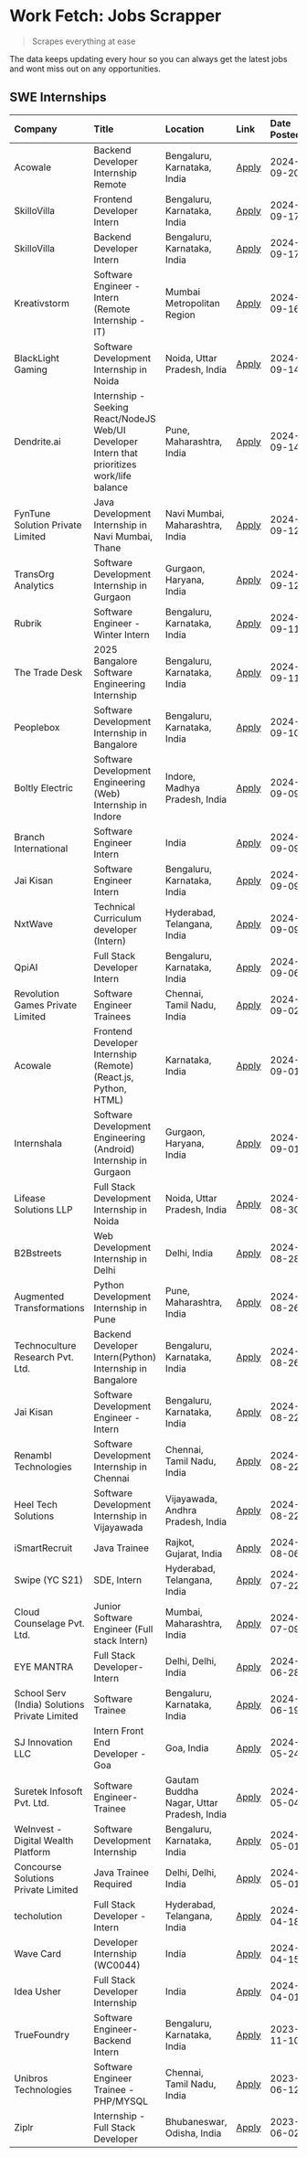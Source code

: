 # Work Fetch: Jobs Scrapper
> Scrapes everything at ease

The data keeps updating every hour so you can always get the latest jobs and wont miss out on any opportunities.

## SWE Internships
<!--START_SECTION:workfetch-->
| Company                                       | Title                                                                                        | Location                                  | Link                                                                                                                                                                                                                                                                                                            | Date Posted   |
|:----------------------------------------------|:---------------------------------------------------------------------------------------------|:------------------------------------------|:----------------------------------------------------------------------------------------------------------------------------------------------------------------------------------------------------------------------------------------------------------------------------------------------------------------|:--------------|
| Acowale                                       | Backend Developer Internship Remote                                                          | Bengaluru, Karnataka, India               | [Apply](https://in.linkedin.com/jobs/view/backend-developer-internship-remote-at-acowale-4030975489?position=33&pageNum=0&refId=iWMN%2FPWXAtER9WdReDNi1A%3D%3D&trackingId=9irypelSBgyqHOvOozD35A%3D%3D&trk=public_jobs_jserp-result_search-card)                                                                | 2024-09-20    |
| SkilloVilla                                   | Frontend Developer Intern                                                                    | Bengaluru, Karnataka, India               | [Apply](https://in.linkedin.com/jobs/view/frontend-developer-intern-at-skillovilla-4025873510?position=10&pageNum=0&refId=iWMN%2FPWXAtER9WdReDNi1A%3D%3D&trackingId=Lp2aiHgWTcZEuMLLGKcQDg%3D%3D&trk=public_jobs_jserp-result_search-card)                                                                      | 2024-09-17    |
| SkilloVilla                                   | Backend Developer Intern                                                                     | Bengaluru, Karnataka, India               | [Apply](https://in.linkedin.com/jobs/view/backend-developer-intern-at-skillovilla-4025860894?position=22&pageNum=0&refId=iWMN%2FPWXAtER9WdReDNi1A%3D%3D&trackingId=VNMnrC6iBPcF8ZdggVq33w%3D%3D&trk=public_jobs_jserp-result_search-card)                                                                       | 2024-09-17    |
| Kreativstorm                                  | Software Engineer - Intern (Remote Internship - IT)                                          | Mumbai Metropolitan Region                | [Apply](https://in.linkedin.com/jobs/view/software-engineer-intern-remote-internship-it-at-kreativstorm-4027916502?position=21&pageNum=0&refId=iWMN%2FPWXAtER9WdReDNi1A%3D%3D&trackingId=%2Fncfxd1DCQizHRkWLKK9Lw%3D%3D&trk=public_jobs_jserp-result_search-card)                                               | 2024-09-16    |
| BlackLight Gaming                             | Software Development Internship in Noida                                                     | Noida, Uttar Pradesh, India               | [Apply](https://in.linkedin.com/jobs/view/software-development-internship-in-noida-at-blacklight-gaming-4026655870?position=25&pageNum=0&refId=iWMN%2FPWXAtER9WdReDNi1A%3D%3D&trackingId=vqlu74XlgKS4g9mrLFts6Q%3D%3D&trk=public_jobs_jserp-result_search-card)                                                 | 2024-09-14    |
| Dendrite.ai                                   | Internship - Seeking React/NodeJS Web/UI Developer Intern that prioritizes work/life balance | Pune, Maharashtra, India                  | [Apply](https://in.linkedin.com/jobs/view/internship-seeking-react-nodejs-web-ui-developer-intern-that-prioritizes-work-life-balance-at-dendrite-ai-4025969106?position=38&pageNum=0&refId=iWMN%2FPWXAtER9WdReDNi1A%3D%3D&trackingId=QYz1%2F%2F356BntGUGvyEpcDw%3D%3D&trk=public_jobs_jserp-result_search-card) | 2024-09-14    |
| FynTune Solution Private Limited              | Java Development Internship in Navi Mumbai, Thane                                            | Navi Mumbai, Maharashtra, India           | [Apply](https://in.linkedin.com/jobs/view/java-development-internship-in-navi-mumbai-thane-at-fyntune-solution-private-limited-4024787489?position=24&pageNum=0&refId=iWMN%2FPWXAtER9WdReDNi1A%3D%3D&trackingId=BNUTBzJfUQS3KpfvYk8lkQ%3D%3D&trk=public_jobs_jserp-result_search-card)                          | 2024-09-12    |
| TransOrg Analytics                            | Software Development Internship in Gurgaon                                                   | Gurgaon, Haryana, India                   | [Apply](https://in.linkedin.com/jobs/view/software-development-internship-in-gurgaon-at-transorg-analytics-4024791052?position=50&pageNum=0&refId=iWMN%2FPWXAtER9WdReDNi1A%3D%3D&trackingId=wAOVH0qDFjjHdrfCOQB9Zg%3D%3D&trk=public_jobs_jserp-result_search-card)                                              | 2024-09-12    |
| Rubrik                                        | Software Engineer - Winter Intern                                                            | Bengaluru, Karnataka, India               | [Apply](https://in.linkedin.com/jobs/view/software-engineer-winter-intern-at-rubrik-4006567784?position=6&pageNum=0&refId=iWMN%2FPWXAtER9WdReDNi1A%3D%3D&trackingId=hxx5mn%2FVHEW0S%2FhsXsh8WA%3D%3D&trk=public_jobs_jserp-result_search-card)                                                                  | 2024-09-11    |
| The Trade Desk                                | 2025 Bangalore Software Engineering Internship                                               | Bengaluru, Karnataka, India               | [Apply](https://in.linkedin.com/jobs/view/2025-bangalore-software-engineering-internship-at-the-trade-desk-3987456531?position=27&pageNum=0&refId=iWMN%2FPWXAtER9WdReDNi1A%3D%3D&trackingId=1FJSRWBhigbfYvol1mtKag%3D%3D&trk=public_jobs_jserp-result_search-card)                                              | 2024-09-11    |
| Peoplebox                                     | Software Development Internship in Bangalore                                                 | Bengaluru, Karnataka, India               | [Apply](https://in.linkedin.com/jobs/view/software-development-internship-in-bangalore-at-peoplebox-4022411601?position=7&pageNum=0&refId=iWMN%2FPWXAtER9WdReDNi1A%3D%3D&trackingId=M%2BHGfzaGRALoEep1XsopKw%3D%3D&trk=public_jobs_jserp-result_search-card)                                                    | 2024-09-10    |
| Boltly Electric                               | Software Development Engineering (Web) Internship in Indore                                  | Indore, Madhya Pradesh, India             | [Apply](https://in.linkedin.com/jobs/view/software-development-engineering-web-internship-in-indore-at-boltly-electric-4021686267?position=9&pageNum=0&refId=iWMN%2FPWXAtER9WdReDNi1A%3D%3D&trackingId=vPUR8MWTJknFV55fWarvMA%3D%3D&trk=public_jobs_jserp-result_search-card)                                   | 2024-09-09    |
| Branch International                          | Software Engineer Intern                                                                     | India                                     | [Apply](https://in.linkedin.com/jobs/view/software-engineer-intern-at-branch-international-3360513601?position=37&pageNum=0&refId=iWMN%2FPWXAtER9WdReDNi1A%3D%3D&trackingId=YTwK19PLwb4DcqxvArBxtQ%3D%3D&trk=public_jobs_jserp-result_search-card)                                                              | 2024-09-09    |
| Jai Kisan                                     | Software Engineer Intern                                                                     | Bengaluru, Karnataka, India               | [Apply](https://in.linkedin.com/jobs/view/software-engineer-intern-at-jai-kisan-4024075360?position=45&pageNum=0&refId=iWMN%2FPWXAtER9WdReDNi1A%3D%3D&trackingId=c8yvvifM8Gjy02CwfurMqQ%3D%3D&trk=public_jobs_jserp-result_search-card)                                                                         | 2024-09-09    |
| NxtWave                                       | Technical Curriculum developer (Intern)                                                      | Hyderabad, Telangana, India               | [Apply](https://in.linkedin.com/jobs/view/technical-curriculum-developer-intern-at-nxtwave-4020462207?position=56&pageNum=0&refId=iWMN%2FPWXAtER9WdReDNi1A%3D%3D&trackingId=D46EDf%2FwO9CdF47fthdqfw%3D%3D&trk=public_jobs_jserp-result_search-card)                                                            | 2024-09-09    |
| QpiAI                                         | Full Stack Developer Intern                                                                  | Bengaluru, Karnataka, India               | [Apply](https://in.linkedin.com/jobs/view/full-stack-developer-intern-at-qpiai-4017395346?position=55&pageNum=0&refId=iWMN%2FPWXAtER9WdReDNi1A%3D%3D&trackingId=4DpGLcrtU%2B7viDdm6s0IZw%3D%3D&trk=public_jobs_jserp-result_search-card)                                                                        | 2024-09-06    |
| Revolution Games Private Limited              | Software Engineer Trainees                                                                   | Chennai, Tamil Nadu, India                | [Apply](https://in.linkedin.com/jobs/view/software-engineer-trainees-at-revolution-games-private-limited-4015912927?position=31&pageNum=0&refId=iWMN%2FPWXAtER9WdReDNi1A%3D%3D&trackingId=tWZUPHMahABV1mbvD%2Ff3oQ%3D%3D&trk=public_jobs_jserp-result_search-card)                                              | 2024-09-02    |
| Acowale                                       | Frontend Developer Internship (Remote) (React.js, Python, HTML)                              | Karnataka, India                          | [Apply](https://in.linkedin.com/jobs/view/frontend-developer-internship-remote-react-js-python-html-at-acowale-4014663920?position=2&pageNum=0&refId=iWMN%2FPWXAtER9WdReDNi1A%3D%3D&trackingId=p8UOoEkDzg5UJte6vG8lEQ%3D%3D&trk=public_jobs_jserp-result_search-card)                                           | 2024-09-01    |
| Internshala                                   | Software Development Engineering (Android) Internship in Gurgaon                             | Gurgaon, Haryana, India                   | [Apply](https://in.linkedin.com/jobs/view/software-development-engineering-android-internship-in-gurgaon-at-internshala-4015471580?position=12&pageNum=0&refId=iWMN%2FPWXAtER9WdReDNi1A%3D%3D&trackingId=U60KMtbqvtGl71f6i2Wc8Q%3D%3D&trk=public_jobs_jserp-result_search-card)                                 | 2024-09-01    |
| Lifease Solutions LLP                         | Full Stack Development Internship in Noida                                                   | Noida, Uttar Pradesh, India               | [Apply](https://in.linkedin.com/jobs/view/full-stack-development-internship-in-noida-at-lifease-solutions-llp-4013798377?position=19&pageNum=0&refId=iWMN%2FPWXAtER9WdReDNi1A%3D%3D&trackingId=bf1vqeMEpUleiet1VD3FLA%3D%3D&trk=public_jobs_jserp-result_search-card)                                           | 2024-08-30    |
| B2Bstreets                                    | Web Development Internship in Delhi                                                          | Delhi, India                              | [Apply](https://in.linkedin.com/jobs/view/web-development-internship-in-delhi-at-b2bstreets-4010140761?position=58&pageNum=0&refId=iWMN%2FPWXAtER9WdReDNi1A%3D%3D&trackingId=IoizdeOabyU1vynIqsXNtw%3D%3D&trk=public_jobs_jserp-result_search-card)                                                             | 2024-08-28    |
| Augmented Transformations                     | Python Development Internship in Pune                                                        | Pune, Maharashtra, India                  | [Apply](https://in.linkedin.com/jobs/view/python-development-internship-in-pune-at-augmented-transformations-4010741884?position=34&pageNum=0&refId=iWMN%2FPWXAtER9WdReDNi1A%3D%3D&trackingId=AbULyb55i9pK6eYshe0kBQ%3D%3D&trk=public_jobs_jserp-result_search-card)                                            | 2024-08-26    |
| Technoculture Research Pvt. Ltd.              | Backend Developer Intern(Python) Internship in Bangalore                                     | Bengaluru, Karnataka, India               | [Apply](https://in.linkedin.com/jobs/view/backend-developer-intern-python-internship-in-bangalore-at-technoculture-research-pvt-ltd-4010744714?position=46&pageNum=0&refId=iWMN%2FPWXAtER9WdReDNi1A%3D%3D&trackingId=hxmpRLm6oZEtTj00ZC4csw%3D%3D&trk=public_jobs_jserp-result_search-card)                     | 2024-08-26    |
| Jai Kisan                                     | Software Development Engineer - Intern                                                       | Bengaluru, Karnataka, India               | [Apply](https://in.linkedin.com/jobs/view/software-development-engineer-intern-at-jai-kisan-4027288169?position=23&pageNum=0&refId=iWMN%2FPWXAtER9WdReDNi1A%3D%3D&trackingId=75KoldtJoXukuMwqSQnFzQ%3D%3D&trk=public_jobs_jserp-result_search-card)                                                             | 2024-08-22    |
| Renambl Technologies                          | Software Development Internship in Chennai                                                   | Chennai, Tamil Nadu, India                | [Apply](https://in.linkedin.com/jobs/view/software-development-internship-in-chennai-at-renambl-technologies-4007910299?position=43&pageNum=0&refId=iWMN%2FPWXAtER9WdReDNi1A%3D%3D&trackingId=HTqHngFLI0Sm07SDeSitXA%3D%3D&trk=public_jobs_jserp-result_search-card)                                            | 2024-08-22    |
| Heel Tech Solutions                           | Software Development Internship in Vijayawada                                                | Vijayawada, Andhra Pradesh, India         | [Apply](https://in.linkedin.com/jobs/view/software-development-internship-in-vijayawada-at-heel-tech-solutions-4007906692?position=59&pageNum=0&refId=iWMN%2FPWXAtER9WdReDNi1A%3D%3D&trackingId=NBiMYyB9UZaIyAH3uoTwCw%3D%3D&trk=public_jobs_jserp-result_search-card)                                          | 2024-08-22    |
| iSmartRecruit                                 | Java Trainee                                                                                 | Rajkot, Gujarat, India                    | [Apply](https://in.linkedin.com/jobs/view/java-trainee-at-ismartrecruit-3992301825?position=48&pageNum=0&refId=iWMN%2FPWXAtER9WdReDNi1A%3D%3D&trackingId=vwXcwZ3tz%2FZbGTf0YO9QYA%3D%3D&trk=public_jobs_jserp-result_search-card)                                                                               | 2024-08-06    |
| Swipe (YC S21)                                | SDE, Intern                                                                                  | Hyderabad, Telangana, India               | [Apply](https://in.linkedin.com/jobs/view/sde-intern-at-swipe-yc-s21-3980368092?position=60&pageNum=0&refId=iWMN%2FPWXAtER9WdReDNi1A%3D%3D&trackingId=9Y7eo%2Fv0mUZq3kg%2FJQbZ%2Fw%3D%3D&trk=public_jobs_jserp-result_search-card)                                                                              | 2024-07-22    |
| Cloud Counselage Pvt. Ltd.                    | Junior Software Engineer (Full stack Intern)                                                 | Mumbai, Maharashtra, India                | [Apply](https://in.linkedin.com/jobs/view/junior-software-engineer-full-stack-intern-at-cloud-counselage-pvt-ltd-3967725851?position=11&pageNum=0&refId=iWMN%2FPWXAtER9WdReDNi1A%3D%3D&trackingId=99UApMt0VV%2BFEjDAUaszSw%3D%3D&trk=public_jobs_jserp-result_search-card)                                      | 2024-07-09    |
| EYE MANTRA                                    | Full Stack Developer- Intern                                                                 | Delhi, Delhi, India                       | [Apply](https://in.linkedin.com/jobs/view/full-stack-developer-intern-at-eye-mantra-3960988037?position=17&pageNum=0&refId=iWMN%2FPWXAtER9WdReDNi1A%3D%3D&trackingId=SUyRED0kckTmz1Yd0OKqyg%3D%3D&trk=public_jobs_jserp-result_search-card)                                                                     | 2024-06-28    |
| School Serv (India) Solutions Private Limited | Software Trainee                                                                             | Bengaluru, Karnataka, India               | [Apply](https://in.linkedin.com/jobs/view/software-trainee-at-school-serv-india-solutions-private-limited-3953917603?position=39&pageNum=0&refId=iWMN%2FPWXAtER9WdReDNi1A%3D%3D&trackingId=FGwJXysV7J6rU8Hx1I16tA%3D%3D&trk=public_jobs_jserp-result_search-card)                                               | 2024-06-19    |
| SJ Innovation LLC                             | Intern Front End Developer - Goa                                                             | Goa, India                                | [Apply](https://in.linkedin.com/jobs/view/intern-front-end-developer-goa-at-sj-innovation-llc-3931678611?position=18&pageNum=0&refId=iWMN%2FPWXAtER9WdReDNi1A%3D%3D&trackingId=JDoAaJogLnV7PgzsyldFlw%3D%3D&trk=public_jobs_jserp-result_search-card)                                                           | 2024-05-24    |
| Suretek Infosoft Pvt. Ltd.                    | Software Engineer-Trainee                                                                    | Gautam Buddha Nagar, Uttar Pradesh, India | [Apply](https://in.linkedin.com/jobs/view/software-engineer-trainee-at-suretek-infosoft-pvt-ltd-3916999948?position=40&pageNum=0&refId=iWMN%2FPWXAtER9WdReDNi1A%3D%3D&trackingId=TFM16gBxfZWCNDQffBZiLw%3D%3D&trk=public_jobs_jserp-result_search-card)                                                         | 2024-05-04    |
| WeInvest - Digital Wealth Platform            | Software Development Internship                                                              | Bengaluru, Karnataka, India               | [Apply](https://in.linkedin.com/jobs/view/software-development-internship-at-weinvest-digital-wealth-platform-3912867225?position=5&pageNum=0&refId=iWMN%2FPWXAtER9WdReDNi1A%3D%3D&trackingId=PlQoggGVbkvb2%2FLXhSRr0A%3D%3D&trk=public_jobs_jserp-result_search-card)                                          | 2024-05-01    |
| Concourse Solutions Private Limited           | Java Trainee Required                                                                        | Delhi, Delhi, India                       | [Apply](https://in.linkedin.com/jobs/view/java-trainee-required-at-concourse-solutions-private-limited-3912869388?position=16&pageNum=0&refId=iWMN%2FPWXAtER9WdReDNi1A%3D%3D&trackingId=vOOtTF%2BK3q%2FdoK5t7ysW3A%3D%3D&trk=public_jobs_jserp-result_search-card)                                              | 2024-05-01    |
| techolution                                   | Full Stack Developer - Intern                                                                | Hyderabad, Telangana, India               | [Apply](https://in.linkedin.com/jobs/view/full-stack-developer-intern-at-techolution-3904814977?position=26&pageNum=0&refId=iWMN%2FPWXAtER9WdReDNi1A%3D%3D&trackingId=keHxWua8I7D37yC5y%2Bfbag%3D%3D&trk=public_jobs_jserp-result_search-card)                                                                  | 2024-04-18    |
| Wave Card                                     | Developer Internship (WC0044)                                                                | India                                     | [Apply](https://in.linkedin.com/jobs/view/developer-internship-wc0044-at-wave-card-3900079966?position=30&pageNum=0&refId=iWMN%2FPWXAtER9WdReDNi1A%3D%3D&trackingId=wc5CcSpKoQGJdTotR6TS%2Fw%3D%3D&trk=public_jobs_jserp-result_search-card)                                                                    | 2024-04-15    |
| Idea Usher                                    | Full Stack Developer Internship                                                              | India                                     | [Apply](https://in.linkedin.com/jobs/view/full-stack-developer-internship-at-idea-usher-3879565540?position=35&pageNum=0&refId=iWMN%2FPWXAtER9WdReDNi1A%3D%3D&trackingId=gVby7q5wwpi9dHUW2z1ksA%3D%3D&trk=public_jobs_jserp-result_search-card)                                                                 | 2024-04-01    |
| TrueFoundry                                   | Software Engineer-Backend Intern                                                             | Bengaluru, Karnataka, India               | [Apply](https://in.linkedin.com/jobs/view/software-engineer-backend-intern-at-truefoundry-3779508170?position=53&pageNum=0&refId=iWMN%2FPWXAtER9WdReDNi1A%3D%3D&trackingId=bZmFZdpy3LtUPCp%2FbzuI6A%3D%3D&trk=public_jobs_jserp-result_search-card)                                                             | 2023-11-10    |
| Unibros Technologies                          | Software Engineer Trainee - PHP/MYSQL                                                        | Chennai, Tamil Nadu, India                | [Apply](https://in.linkedin.com/jobs/view/software-engineer-trainee-php-mysql-at-unibros-technologies-3656599241?position=29&pageNum=0&refId=iWMN%2FPWXAtER9WdReDNi1A%3D%3D&trackingId=6ItjSD%2BQD8BVmcuU9JQV5Q%3D%3D&trk=public_jobs_jserp-result_search-card)                                                 | 2023-06-12    |
| Ziplr                                         | Internship - Full Stack Developer                                                            | Bhubaneswar, Odisha, India                | [Apply](https://in.linkedin.com/jobs/view/internship-full-stack-developer-at-ziplr-3645675705?position=57&pageNum=0&refId=iWMN%2FPWXAtER9WdReDNi1A%3D%3D&trackingId=RLFvAX1gR7a77qnb8eCFKg%3D%3D&trk=public_jobs_jserp-result_search-card)                                                                      | 2023-06-02    |
<!--END_SECTION:workfetch-->
